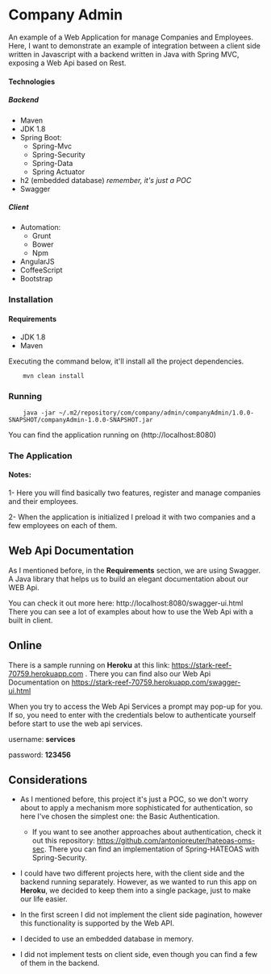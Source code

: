# Company Admin

An example of a Web Application for manage Companies and Employees.
Here, I want to demonstrate an example of integration between a client side written in Javascript with a backend written in Java with Spring MVC, exposing a Web Api based on Rest.

#### Technologies
##### Backend
- Maven
- JDK 1.8
- Spring Boot:
    - Spring-Mvc
    - Spring-Security
    - Spring-Data
    - Spring Actuator
- h2 (embedded database) *remember, it's just a POC*
- Swagger

##### Client
- Automation:
    - Grunt
    - Bower
    - Npm
- AngularJS
- CoffeeScript
- Bootstrap

### Installation
#### Requirements
- JDK 1.8
- Maven

Executing the command below, it'll install all the project dependencies.

```
    mvn clean install
```

### Running

```
    java -jar ~/.m2/repository/com/company/admin/companyAdmin/1.0.0-SNAPSHOT/companyAdmin-1.0.0-SNAPSHOT.jar
```

You can find the application running on (http://localhost:8080)

### The Application
#### Notes:
1- Here you will find basically two features, register and manage companies and their employees.

2- When the application is initialized I preload it with two companies and a few employees on each of them.

## Web Api Documentation

As I mentioned before, in the **Requirements** section, we are using Swagger. A Java library that helps us to build an elegant documentation about our WEB Api.

You can check it out more here: http://localhost:8080/swagger-ui.html
There you can see a lot of examples about how to use the Web Api with a built in client.

## Online
There is a sample running on **Heroku** at this link: https://stark-reef-70759.herokuapp.com .
There you can find also our Web Api Documentation on https://stark-reef-70759.herokuapp.com/swagger-ui.html

When you try to access the Web Api Services a prompt may pop-up for you. If so,  you need to enter with the credentials below to authenticate yourself before start to use the web api services.

username: **services**

password: **123456**


## Considerations

- As I mentioned before, this project it's just a POC, so we don't worry about to apply a mechanism more sophisticated for authentication, so here I've chosen the simplest one: the Basic Authentication.

    -   If you want to see another approaches about authentication, check it out this repository: https://github.com/antonioreuter/hateoas-oms-sec. 
There you can find an implementation of Spring-HATEOAS with Spring-Security.

- I could have two different projects here, with the client side and the backend running separately. However,
as we wanted to run this app on **Heroku**, we decided to keep them into a single package, just to make our life easier.

- In the first screen I did not implement the client side pagination, however this functionality is supported by the Web API.

- I decided to use an embedded database in memory.

- I did not implement tests on client side, even though you can find a few of them in the backend.
